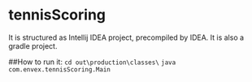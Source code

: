 # tennisScoring
It is structured as Intellij IDEA project, precompiled by IDEA.
It is also a gradle project.

##How to run it:
`cd out\production\classes\` 
`java com.envex.tennisScoring.Main` 
